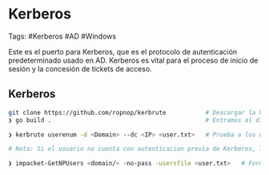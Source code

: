 # Kerberos 

Tags: #Kerberos #AD #Windows 

Este es el puerto para Kerberos, que es el protocolo de autenticación predeterminado usado en AD. Kerberos es vital para el proceso de inicio de sesión y la concesión de tickets de acceso.
## Kerberos

```bash 
git clone https://github.com/ropnop/kerbrute           # Descargar la herramienta
❯ go build .                                           # Entramos al dir 'kerbrute' lo compilamos 

❯ kerbrute userenum -d <Domain> --dc <IP> <user.txt>   # Prueba a los usuarios de la lista y verifica si son existentes en el dominio 

# Nota: Si el usuario no cuenta con autenticacion previa de Kerberos, la herramienta puede arrojar el TGT (hash) para despues poder romperlo por fuerza bruta. 
```

```bash 
❯ impacket-GetNPUsers <domain/> -no-pass -usersfile <user.txt>   # Forma de enumerar usuarios validos en Kerberos 
```